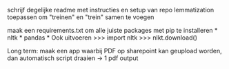 schrijf degelijke readme met instructies en setup van repo
lemmatization toepassen om "treinen" en "trein" samen te voegen

maak een requirements.txt om alle juiste packages met pip te installeren
	* nltk
	* pandas
	* Ook uitvoeren
		>>> import nltk
		>>> nlkt.download()

Long term: maak een app waarbij PDF op sharepoint kan geupload worden, dan automatisch script draaien -> 1 pdf output
